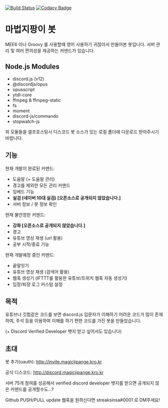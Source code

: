 [![Build Status](https://travis-ci.com/justiceserv/magicjipange.svg?branch=master)](https://travis-ci.com/justiceserv/magicjipange)
[![Codacy Badge](https://api.codacy.com/project/badge/Grade/f1284ea0ec7349c58f0cfc01b338eb44)](https://app.codacy.com/manual/justiceserv/magicjipange?utm_source=github.com&utm_medium=referral&utm_content=justiceserv/magicjipange&utm_campaign=Badge_Grade_Dashboard)
# 마법지팡이 봇
MEE6 이나 Groovy 를 사용할때 영어 사용하기 귀찮아서 만들어본 봇입니다.
서버 관리 및 여러 편의성을 제공하는 커맨드가 있습니다. 
## Node.js Modules
+ discord.js (v12) 
+ @discordjs/opus 
+ opusscript 
+ ytdl-core
+ ffmpeg & ffmpeg-static
+ fs
+ moment 
+ discord-js/commando
+ stopwatch-js

위 모듈들을 셀프호스팅시 디스코드 봇 소스가 있는 로컬 폴더에 
다운로드 받아주시기 바랍니다. 
## 기능
현재 개발이 완료된 커맨드: 
+ 도움말 (+ 도움말 관리)
+ 경고를 제외한 모든 관리 커맨드
+ 임베드 기능  
+ **실검 (네이버 10대 실검)  [오픈소스로 공개되지 않았습니다.]**
+ 서버 정보 / 봇 정보 확인 

현재 불안정한 커맨드: 
+ **강화 [오픈소스로 공개되지 않았습니다.]** 
+ 경고
+ 유튜브 영상 재생 (url 활용)  
+ 공부 시작/종료 기능

현재 개발예정 중인 커맨드: 
+ 끝말잇기 
+ 유튜브 영상 재생 (검색어 활용)
+ 웹훅 생성기 (IFTTT를 활용한 유튜브/트위치 웹훅 자동 생성기) 
+ 입장/퇴장 로그 커스텀 설정 
## 목적
유튜브나 깃헙같은 코드를 보면 discord.js 입문자가 이해하기 어려운 코드가 많이 존재하여, 주석 등을 이용하여 이해를 하기 편한 코드를 가진 봇을 만들었습니다. 

(+ Discord Verified Developer 뱃지 받고 싶어서도 있습니다)

## 초대 
봇 추가(oauth): http://invite.magicjipange.kro.kr 

공식 디스코드: http://discord.magicjipange.kro.kr 

서버 75개 참여를 성공해서 verified discord developer 뱃지를 받으면 
공개되지 않은 커맨드를 공개할수도...?

Github PUSH/PULL update 웹훅을 원하신다면 streaksinsa#0001 로 DM주세요!
